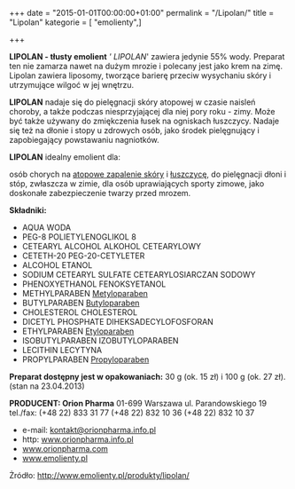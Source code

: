 +++
date = "2015-01-01T00:00:00+01:00"
permalink = "/Lipolan/"
title = "Lipolan"
kategorie = [ "emolienty",]

+++

**LIPOLAN - tłusty emolient** *' LIPOLAN*' zawiera jedynie 55% wody. Preparat ten nie zamarza nawet na dużym mrozie i polecany jest jako krem na zimę. Lipolan zawiera liposomy, tworzące barierę przeciw wysychaniu skóry i utrzymujące wilgoć w jej wnętrzu.

**LIPOLAN** nadaje się do pielęgnacji skóry atopowej w czasie naisleń choroby, a także podczas niesprzyjającej dla niej pory roku - zimy. Może być także używany do zmiękczenia łusek na ogniskach łuszczycy. Nadaje się też na dłonie i stopy u zdrowych osób, jako środek pielęgnujący i zapobiegający powstawaniu nagniotków.

**LIPOLAN** idealny emolient dla:

osób chorych na [atopowe zapalenie skóry](/atopedia/atopowe_zapalenie_skóry "wikilink") i [łuszczycę](/atopedia/łuszczyca "wikilink"), do pielęgnacji dłoni i stóp, zwłaszcza w zimie, dla osób uprawiających sporty zimowe, jako doskonałe zabezpieczenie twarzy przed mrozem.

**Składniki:**

-   AQUA WODA
-   PEG-8 POLIETYLENOGLIKOL 8
-   CETEARYL ALCOHOL ALKOHOL CETEARYLOWY
-   CETETH-20 PEG-20-CETYLETER
-   ALCOHOL ETANOL
-   SODIUM CETEARYL SULFATE CETEARYLOSIARCZAN SODOWY
-   PHENOXYETHANOL FENOKSYETANOL
-   METHYLPARABEN [Metyloparaben](/atopedia/Metyloparaben "wikilink")
-   BUTYLPARABEN [Butyloparaben](/atopedia/Butyloparaben "wikilink")
-   CHOLESTEROL CHOLESTEROL
-   DICETYL PHOSPHATE DIHEKSADECYLOFOSFORAN
-   ETHYLPARABEN [Etyloparaben](/atopedia/Etyloparaben "wikilink")
-   ISOBUTYLPARABEN IZOBUTYLOPARABEN
-   LECITHIN LECYTYNA
-   PROPYLPARABEN [Propyloparaben](/atopedia/Propyloparaben "wikilink")

**Preparat dostępny jest w opakowaniach:** 30 g (ok. 15 zł) i 100 g (ok. 27 zł).(stan na 23.04.2013)

**PRODUCENT: Orion Pharma** 01-699 Warszawa ul. Parandowskiego 19 tel./fax: (+48 22) 833 31 77 (+48 22) 832 10 36 (+48 22) 832 10 37

-   e-mail: kontakt@orionpharma.info.pl
-   http: www.orionpharma.info.pl
-   www.orionpharma.com
-   www.emolienty.pl

Żródło: <http://www.emolienty.pl/produkty/lipolan/>
